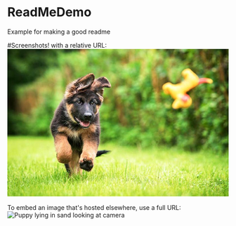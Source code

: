# ReadMeDemo
Example for making a good readme

#Screenshots!
with a relative URL:
![Still of a Running German Shepard Puppy](https://github.com/CodeSDFF/ReadMeDemo/blob/master/German-Shepherd-Puppy-Fetch.jpg?raw=true "German shepard puppy playing with toy")

To embed an image that's hosted elsewhere, use a full URL:
![Puppy lying in sand looking at camera](https://static.boredpanda.com/blog/wp-content/uploads/2018/10/cutest-puppy-dog-pictures-coverimage.jpg "Cuteest puppy dog cover")
